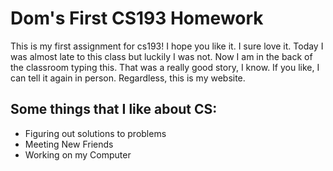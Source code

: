 # Dom's First CS193 Homework

This is my first assignment for cs193! I hope you like it.  I sure love it.  Today I was almost late to this class but luckily I was not. Now I am in the back of the classroom typing this.  That was a really good story, I know. If you like, I can tell it again in person. Regardless, this is my website.

## Some things that I like about CS:
- Figuring out solutions to problems
- Meeting New Friends
- Working on my Computer



